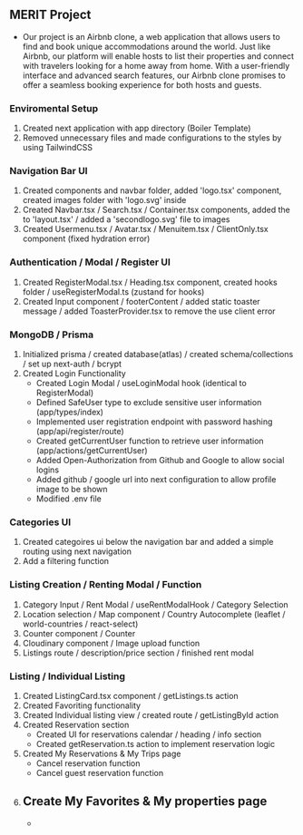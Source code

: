 ## MERIT Project

- Our project is an Airbnb clone, a web application that allows users to find and book unique accommodations around the world. Just like Airbnb, our platform will enable hosts to list their properties and connect with travelers looking for a home away from home. With a user-friendly interface and advanced search features, our Airbnb clone promises to offer a seamless booking experience for both hosts and guests.

### Enviromental Setup

1. Created next application with app directory (Boiler Template)
2. Removed unnecessary files and made configurations to the styles by using TailwindCSS

### Navigation Bar UI

1. Created components and navbar folder, added 'logo.tsx' component, created images folder with 'logo.svg' inside
2. Created Navbar.tsx / Search.tsx / Container.tsx components, added the to 'layout.tsx' / added a 'secondlogo.svg' file to images
3. Created Usermenu.tsx / Avatar.tsx / Menuitem.tsx / ClientOnly.tsx component (fixed hydration error)

### Authentication / Modal / Register UI

1. Created RegisterModal.tsx / Heading.tsx component, created hooks folder / useRegisterModal.ts (zustand for hooks)
2. Created Input component / footerContent / added static toaster message / added ToasterProvider.tsx to remove the use client error

### MongoDB / Prisma

1. Initialized prisma / created database(atlas) / created schema/collections / set up next-auth / bcrypt
2. Created Login Functionality
   - Created Login Modal / useLoginModal hook (identical to RegisterModal)
   - Defined SafeUser type to exclude sensitive user information (app/types/index)
   - Implemented user registration endpoint with password hashing (app/api/register/route)
   - Created getCurrentUser function to retrieve user information (app/actions/getCurrentUser)
   - Added Open-Authorization from Github and Google to allow social logins
   - Added github / google url into next configuration to allow profile image to be shown
   - Modified .env file

### Categories UI

1. Created categoires ui below the navigation bar and added a simple routing using next navigation
2. Add a filtering function

### Listing Creation / Renting Modal / Function

1. Category Input / Rent Modal / useRentModalHook / Category Selection
2. Location selection / Map component / Country Autocomplete (leaflet / world-countries / react-select)
3. Counter component / Counter
4. Cloudinary component / Image upload function
5. Listings route / description/price section / finished rent modal

### Listing / Individual Listing

1. Created ListingCard.tsx component / getListings.ts action
2. Created Favoriting functionality
3. Created Individual listing view / created route / getListingById action
4. Created Reservation section
   - Created UI for reservations calendar / heading / info section
   - Created getReservation.ts action to implement reservation logic
5. Created My Reservations & My Trips page
   - Cancel reservation function
   - Cancel guest reservation function
6. Create My Favorites & My properties page
   -
   -
